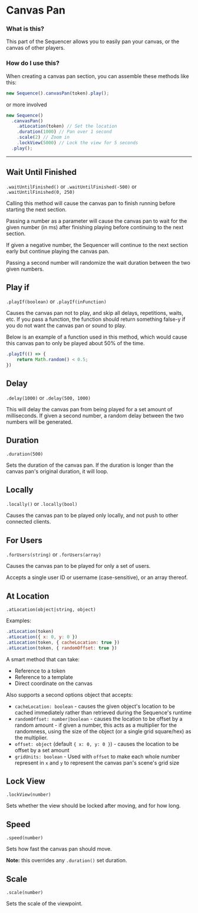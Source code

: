 # Canvas Pan

### What is this?

This part of the Sequencer allows you to easily pan your canvas, or the canvas of other players.

### How do I use this?

When creating a canvas pan section, you can assemble these methods like this:

```js
new Sequence().canvasPan(token).play();
```

or more involved

```js
new Sequence()
  .canvasPan()
    .atLocation(token) // Set the location
    .duration(1000) // Pan over 1 second
    .scale(2) // Zoom in
    .lockView(5000) // Lock the view for 5 seconds
  .play();
```

<hr/>

## Wait Until Finished

`.waitUntilFinished()` or `.waitUntilFinished(-500)` or `.waitUntilFinished(0, 250)`

Calling this method will cause the canvas pan to finish running before starting the next section.

Passing a number as a parameter will cause the canvas pan to wait for the given number (in ms) after finishing playing before continuing to the next section.

If given a negative number, the Sequencer will continue to the next section early but continue playing the canvas pan.

Passing a second number will randomize the wait duration between the two given numbers.

## Play if

`.playIf(boolean)` or `.playIf(inFunction)`

Causes the canvas pan not to play, and skip all delays, repetitions, waits, etc. If you pass a function, the function should return something false-y if you do not want the canvas pan or sound to play.

Below is an example of a function used in this method, which would cause this canvas pan to only be played about 50% of the time.

```js
.playIf(() => {
    return Math.random() < 0.5;
})
```

## Delay

`.delay(1000)` or `.delay(500, 1000)`

This will delay the canvas pan from being played for a set amount of milliseconds. If given a second number, a random delay between the two numbers will be generated.

## Duration

`.duration(500)`

Sets the duration of the canvas pan. If the duration is longer than the canvas pan's original duration, it will loop.

## Locally

`.locally()` or `.locally(bool)`

Causes the canvas pan to be played only locally, and not push to other connected clients.

## For Users

`.forUsers(string)` or `.forUsers(array)`

Causes the canvas pan to be played for only a set of users.

Accepts a single user ID or username (case-sensitive), or an array thereof.

## At Location

`.atLocation(object|string, object)`

Examples:

```js
.atLocation(token)
.atLocation({ x: 0, y: 0 })
.atLocation(token, { cacheLocation: true })
.atLocation(token, { randomOffset: true })
```

A smart method that can take:

- Reference to a token
- Reference to a template
- Direct coordinate on the canvas

Also supports a second options object that accepts:

- `cacheLocation: boolean` - causes the given object's location to be cached immediately rather than retrieved during the Sequence's runtime
- `randomOffset: number|boolean` - causes the location to be offset by a random amount - if given a number, this acts as a multiplier for the randomness, using the size of the object (or a single grid square/hex) as the multiplier.
- `offset: object` (default `{ x: 0, y: 0 }`) - causes the location to be offset by a set amount
- `gridUnits: boolean` - Used with `offset` to make each whole number represent in `x` and `y` to represent the canvas pan's scene's grid size

## Lock View

`.lockView(number)`

Sets whether the view should be locked after moving, and for how long.

## Speed

`.speed(number)`

Sets how fast the canvas pan should move.

**Note:** this overrides any `.duration()` set duration.

## Scale

`.scale(number)`

Sets the scale of the viewpoint.

